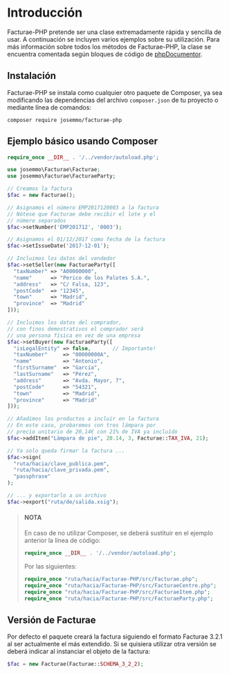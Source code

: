 # Introducción
Facturae-PHP pretende ser una clase extremadamente rápida y sencilla de usar. A continuación se incluyen varios ejemplos sobre su utilización.
Para más información sobre todos los métodos de Facturae-PHP, la clase se encuentra comentada según bloques de código de [phpDocumentor](https://www.phpdoc.org/).

## Instalación
Facturae-PHP se instala como cualquier otro paquete de Composer, ya sea modificando las dependencias del archivo `composer.json` de tu proyecto o mediante línea de comandos:

```
composer require josemmo/facturae-php
```

## Ejemplo básico usando Composer
```php
require_once __DIR__ . '/../vendor/autoload.php';

use josemmo\Facturae\Facturae;
use josemmo\Facturae\FacturaeParty;

// Creamos la factura
$fac = new Facturae();

// Asignamos el número EMP2017120003 a la factura
// Nótese que Facturae debe recibir el lote y el
// número separados
$fac->setNumber('EMP201712', '0003');

// Asignamos el 01/12/2017 como fecha de la factura
$fac->setIssueDate('2017-12-01');

// Incluimos los datos del vendedor
$fac->setSeller(new FacturaeParty([
  "taxNumber" => "A00000000",
  "name"      => "Perico de los Palotes S.A.",
  "address"   => "C/ Falsa, 123",
  "postCode"  => "12345",
  "town"      => "Madrid",
  "province"  => "Madrid"
]));

// Incluimos los datos del comprador,
// con finos demostrativos el comprador será
// una persona física en vez de una empresa
$fac->setBuyer(new FacturaeParty([
  "isLegalEntity" => false,       // Importante!
  "taxNumber"     => "00000000A",
  "name"          => "Antonio",
  "firstSurname"  => "García",
  "lastSurname"   => "Pérez",
  "address"       => "Avda. Mayor, 7",
  "postCode"      => "54321",
  "town"          => "Madrid",
  "province"      => "Madrid"
]));

// Añadimos los productos a incluir en la factura
// En este caso, probaremos con tres lámpara por
// precio unitario de 20,14€ con 21% de IVA ya incluído
$fac->addItem("Lámpara de pie", 20.14, 3, Facturae::TAX_IVA, 21);

// Ya solo queda firmar la factura ...
$fac->sign(
  "ruta/hacia/clave_publica.pem",
  "ruta/hacia/clave_privada.pem",
  "passphrase"
);

// ... y exportarlo a un archivo
$fac->export("ruta/de/salida.xsig");
```

> #### NOTA
> En caso de no utilizar Composer, se deberá sustituir en el ejemplo anterior la línea de código:
> ```php
> require_once __DIR__ . '/../vendor/autoload.php';
> ```
> Por las siguientes:
> ```php
> require_once "ruta/hacia/Facturae-PHP/src/Facturae.php";
> require_once "ruta/hacia/Facturae-PHP/src/FacturaeCentre.php";
> require_once "ruta/hacia/Facturae-PHP/src/FacturaeItem.php";
> require_once "ruta/hacia/Facturae-PHP/src/FacturaeParty.php";
> ```

## Versión de Facturae
Por defecto el paquete creará la factura siguiendo el formato Facturae 3.2.1 al ser actualmente el más extendido. Si se quisiera utilizar otra versión se deberá indicar al instanciar el objeto de la factura:
```php
$fac = new Facturae(Facturae::SCHEMA_3_2_2);
```
